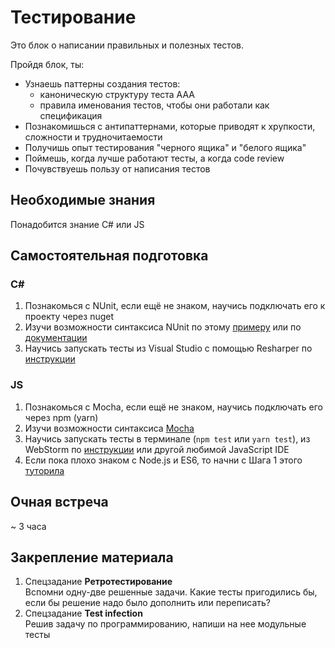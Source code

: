 # Тестирование

Это блок о написании правильных и полезных тестов.

Пройдя блок, ты:

- Узнаешь паттерны создания тестов:
    - каноническую структуру теста AAA
    - правила именования тестов, чтобы они работали как спецификация
- Познакомишься с антипаттернами, которые приводят к хрупкости, сложности и трудночитаемости
- Получишь опыт тестирования "черного ящика" и "белого ящика"
- Поймешь, когда лучше работают тесты, а когда code review
- Почувствуешь пользу от написания тестов


## Необходимые знания

Понадобится знание C# или JS


## Самостоятельная подготовка

### C#
1. Познакомься с NUnit, если ещё не знаком, научись подключать его к проекту через nuget 
2. Изучи возможности синтаксиса NUnit по этому [примеру](https://github.com/nunit/nunit-csharp-samples/blob/master/syntax/AssertSyntaxTests.cs) или по [документации](https://github.com/nunit/docs/wiki/NUnit-Documentation)
3. Научись запускать тесты из Visual Studio с помощью Resharper по [инструкции](https://www.jetbrains.com/resharper/features/unit_testing.html)

### JS
1. Познакомься с Mocha, если ещё не знаком, научись подключать его через npm (yarn) 
2. Изучи возможности синтаксиса [Mocha](https://mochajs.org/)
3. Научись запускать тесты в терминале (`npm test` или `yarn test`), из WebStorm по [инструкции](https://www.jetbrains.com/help/webstorm/testing.html) или другой любимой JavaScript IDE
4. Если пока плохо знаком с Node.js и ES6, то начни с Шага 1 этого [туторила](https://github.com/kontur-courses/frontend-starter-tutorial)


## Очная встреча

~ 3 часа


## Закрепление материала

1. Спецзадание __Ретротестирование__  
Вспомни одну-две решенные задачи. Какие тесты пригодились бы, если бы решение надо было дополнить или переписать?
2. Спецзадание __Test infection__  
Решив задачу по программированию, напиши на нее модульные тесты
